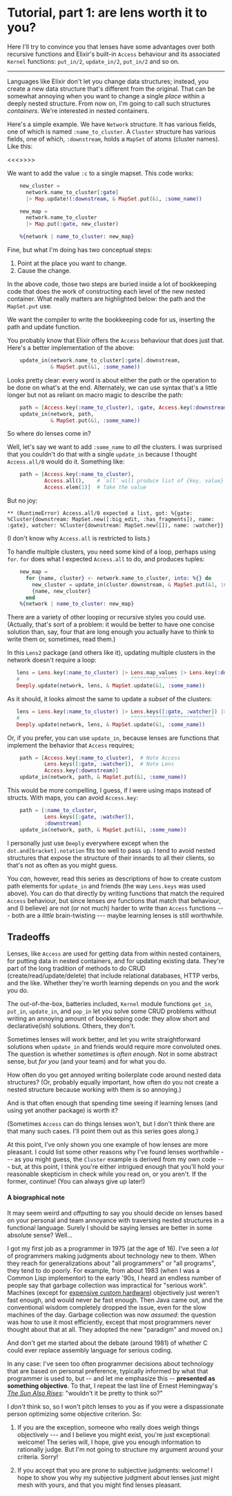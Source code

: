 # Tutorial, part 1: are lens worth it to you?

Here I'll try to convince you that lenses have some advantages over
both recursive functions and Elixir's built-in `Access` behaviour and its
associated `Kernel` functions: `put_in/2`, `update_in/2`, `put_in/2`
and so on.

---

Languages like Elixir don't let you change data structures; instead,
you create a new data structure that's different from the
original. That can be somewhat annoying when you want to change a
single _place_ within a deeply nested structure. From now on, I'm
going to call such structures *containers*. We're interested in nested
containers.

Here's a simple example. We have `Network` structure. It has various
fields, one of which is named `:name_to_cluster`. A `Cluster`
structure has various fields, one of which, `:downstream`, holds a
`MapSet` of atoms (cluster names). Like this:

<<<<PICK>>>>>

We want to add the value `:c` to
a single mapset. This code works:


```elixir
    new_cluster =
      network.name_to_cluster[:gate]
      |> Map.update!(:downstream, & MapSet.put(&1, :some_name))

    new_map =
      network.name_to_cluster
      |> Map.put(:gate, new_cluster)

    %{network | name_to_cluster: new_map}
```

Fine, but what I'm doing has two conceptual steps:

1. Point at the place you want to change.
2. Cause the change.

In the above code, those two steps are buried inside a lot of
bookkeeping code that does the work of constructing each level of the
new nested container. What really matters are highlighted below: the
path and the `MapSet.put` use.


We want the compiler to write the bookkeeping code for us, inserting
the path and update function.

You probably know that Elixir offers the `Access` behaviour that does
just that. Here's a better implementation of the above:

```elixir
    update_in(network.name_to_cluster[:gate].downstream,
              & MapSet.put(&1, :some_name))
```

Looks pretty clear: every word is about either the path or the
operation to be done on what's at the end. Alternately, we can use
syntax that's a little longer but not as reliant on macro magic to
describe the path:

```elixir
    path = [Access.key(:name_to_cluster), :gate, Access.key(:downstream)]
    update_in(network, path,
              & MapSet.put(&1, :some_name))
```

So where do lenses come in?

Well, let's say we want to add `:some_name` to *all* the clusters. I
was surprised that you couldn't do that with a single `update_in`
because I thought `Access.all/0` would do it. Something like:

```elixir
    path = [Access.key(:name_to_cluster),
            Access.all(),    # `all` will produce list of {key, value} tuples.
            Access.elem(1)]  # Take the value
```

But no joy:

```
** (RuntimeError) Access.all/0 expected a list, got: %{gate: %Cluster{downstream: MapSet.new([:big_edit, :has_fragments]), name: :gate}, watcher: %Cluster{downstream: MapSet.new([]), name: :watcher}}
```

(I don't know why `Access.all` is restricted to lists.)

To handle multiple clusters, you need some kind of a loop, perhaps
using `for`. `for` does what I expected `Access.all` to do, and
produces tuples:


```elixir
    new_map =
      for {name, cluster} <- network.name_to_cluster, into: %{} do
        new_cluster = update_in(cluster.downstream, & MapSet.put(&1, :some_name))
        {name, new_cluster}
      end
    %{network | name_to_cluster: new_map}
```

There are a variety of other looping or recursive styles you could use. (Actually,
that's sort of a problem: it would be better to have one concise
solution than, say, four that are long enough you actually have to
think to write them or, sometimes, read them.)


In this `Lens2` package (and others like it), updating multiple
clusters in the network doesn't require a loop:

```elixir
   lens = Lens.key(:name_to_cluster) |> Lens.map_values |> Lens.key(:downstream)
   #                                    ^^^^^^^^^^^^^^^
   Deeply.update(network, lens, & MapSet.update(&1, :some_name))
```

As it should, it looks almost the same to update a *subset* of the clusters:

```elixir
   lens = Lens.key(:name_to_cluster) |> Lens.keys([:gate, :watcher]) |> Lens.key(:downstream)
   #                                    ^^^^^^^^^^^^^^^^^^^^^^^^^^^
   Deeply.update(network, lens, & MapSet.update(&1, :some_name))
```

Or, if you prefer, you can use `update_in`, because lenses are
functions that implement the behavior that `Access` requires;


```elixir
    path = [Access.key(:name_to_cluster),  # Note Access
            Lens.keys([:gate, :watcher]),  # Note Lens
            Access.key(:downstream)]
    update_in(network, path, & MapSet.put(&1, :some_name))
```

This would be more compelling, I guess, if I were using maps instead
of structs. With maps, you can avoid `Access.key`:


```elixir
    path = [:name_to_cluster,
            Lens.keys([:gate, :watcher]),
            :downstream]
    update_in(network, path, & MapSet.put(&1, :some_name))
```

I personally just use `Deeply` everywhere except when the
`dot.and[bracket].notation` fits too well to pass up. I tend to avoid
nested structures that expose the structure of their innards to all
their clients, so that's not as often as you might guess.

You *can*, however, read this series as descriptions of how to create
custom path elements for `update_in` and friends (the way `Lens.keys`
was used above). You can do that directly by writing functions that
match the required `Access` behaviour, but since lenses *are*
functions that match that behaviour, and (I believe) are not (or not
much) harder to write than `Access` functions --- both are a *little*
brain-twisting --- maybe learning lenses is still worthwhile.

## Tradeoffs

Lenses, like `Access` are used for getting data from within nested
containers, for putting data in nested containers, and for updating
existing data. They're part of the long tradition of methods to do
CRUD (create/read/update/delete) that include relational databases,
HTTP verbs, and the like. Whether they're worth learning depends on
you and the work you do.

The out-of-the-box, batteries included, `Kernel` module functions
`get_in`, `put_in`, `update_in`, and `pop_in` let you solve some CRUD
problems without writing an annoying amount of bookkeeping code: they allow
short and declarative(ish) solutions. Others, they don't.

Sometimes lenses will work better, and let you write straightforward
solutions when `update_in` and friends would require more convoluted
ones. The question is whether *sometimes* is *often enough*. Not in
some abstract sense, but *for you* (and your team) and for what you do.

How often do you get annoyed writing boilerplate code around nested
data structures? (Or, probably equally important, how often do you not
create a nested structure because working with them is so annoying.)

And is that often enough that spending time seeing if learning lenses
(and using yet another package) is worth it?

(Sometimes `Access` can do things lenses won't, but I don't
think there are that many such cases. I'll point them out as this
series goes along.)

At this point, I've only shown you one example of how lenses are more
pleasant. I could list some other reasons why I've found lenses
worthwhile --- as you might guess, the `Cluster` example is derived
from my own code --- but, at this point, I think you're either
intrigued enough that you'll hold your reasonable skepticism in check
while you read on, or you aren't. If the former, continue! (You can
always give up later!)

#### A biographical note

It may seem weird and offputting to say you should decide on
lenses based on your personal and team annoyance with traversing nested
structures in a functional language. Surely I should be saying lenses
are better in some absolute sense? Well...

I got my first job as a programmer in 1975 (at the age of 16). I've
seen a *lot* of programmers making judgments about technology new to
them. When they reach for generalizations about "all programmers" or
"all programs", they tend to do poorly. For example, from about 1983
(when I was a Common Lisp implementor) to the early '90s, I heard an
endless number of people say that garbage collection was impractical
for "serious work". Machines (except for
[expensive custom hardware](https://en.wikipedia.org/wiki/Lisp_machine))
objectively just weren't fast enough, and would never *be* fast
enough. Then Java came out, and the conventional wisdom completely
dropped the issue, even for the slow machines of the day. Garbage
collection was now *assumed*: the question was how to use it most
efficiently, except that most programmers never thought about that at
all. They adopted the new "paradigm" and moved on.)

And don't get me started about the debate (around 1981) of whether C
could ever replace assembly language for serious coding.

In any case: I've seen too often programmer decisions about technology
that are based on personal preference, typically informed by what that
programmer is used to, but -- and let me emphasize this -- **presented
as something objective**. To that, I repeat the last line of Ernest
Hemingway's
[*The Sun Also Rises*](https://en.wikipedia.org/wiki/The_Sun_Also_Rises):
"wouldn't it be pretty to think so?"

I *don't* think so, so I won't pitch lenses to you as if you were a
dispassionate person optimizing some objective criterion. So:

1. If you are the exception, someone who really does weigh things objectively ---
   and I believe you might exist, you're just exceptional: welcome!
   The series will, I hope, give you enough information to rationally
   judge. But I'm not going to structure my argument around your
   criteria. Sorry!

2. If you accept that you are prone to subjective judgments: welcome!
   I hope to show you why my subjective judgment about lenses just
   might mesh with yours, and that you might find lenses pleasant.